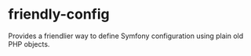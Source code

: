 # friendly-config
Provides a friendlier way to define Symfony configuration using plain old PHP objects.
